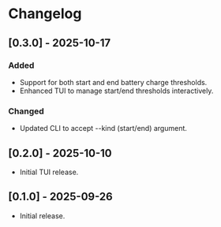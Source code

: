 # Changelog
## [0.3.0] - 2025-10-17
### Added
- Support for both start and end battery charge thresholds.
- Enhanced TUI to manage start/end thresholds interactively.
### Changed
- Updated CLI to accept --kind (start/end) argument.
## [0.2.0] - 2025-10-10
- Initial TUI release.
## [0.1.0] - 2025-09-26
- Initial release.

